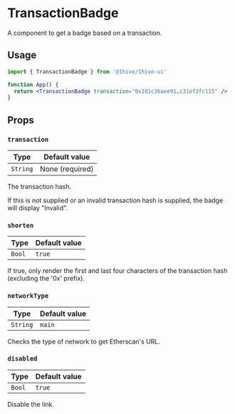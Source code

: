 # TransactionBadge

A component to get a badge based on a transaction.

## Usage

```jsx
import { TransactionBadge } from '@1hive/1hive-ui'

function App() {
  return <TransactionBadge transaction="0x281c36aee91…c31ef3fc115" />
}
```

## Props

### `transaction`

| Type     | Default value   |
| -------- | --------------- |
| `String` | None (required) |

The transaction hash.

If this is not supplied or an invalid transaction hash is supplied, the badge will display "Invalid".

### `shorten`

| Type   | Default value |
| ------ | ------------- |
| `Bool` | `true`        |

If true, only render the first and last four characters of the transaction hash (excluding the '0x' prefix).

### `networkType`

| Type     | Default value   |
| -------- | --------------- |
| `String` | `main`          |

Checks the type of network to get Etherscan's URL.

### `disabled`

| Type   | Default value |
| ------ | ------------- |
| `Bool` | `true`        |

Disable the link.
